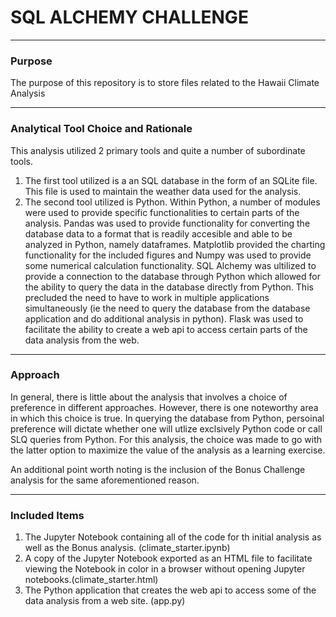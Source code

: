 # SQL ALCHEMY CHALLENGE
___________
### Purpose
The purpose of this repository is to store files related to the Hawaii Climate Analysis  
___
### Analytical Tool Choice and Rationale
This analysis utilized 2 primary tools and quite a number of subordinate tools.  
1.  The first tool utilized is a an SQL database in the form of an SQLite file. This file is used to maintain the weather data used for the analysis.  
2.  The second tool utilized is Python.  Within Python, a number of modules were used to provide specific functionalities to certain parts of the analysis.  Pandas was used to provide functionality for converting the database data to a format that is readily accesible and able to be analyzed in Python, namely dataframes. Matplotlib provided the charting functionality for the included figures and Numpy was used to provide some numerical calculation functionality.  SQL Alchemy was ultilized to provide a connection to the database through Python which allowed for the ability to query the data in the database directly from Python. This precluded the need to have to work in multiple applications simultaneously (ie the need to query the database from the database application and do additional analysis in python).  Flask was used to facilitate the ability to create a web api to access certain parts of the data analysis from the web.  
____
### Approach
In general, there is little about the analysis that involves a choice of preference in different approaches.  However, there is one noteworthy area in which this choice is true. In querying the database from Python, persoinal preference will dictate whether one will utlize exclsively Python code or call SLQ queries from Python.  For this analysis, the choice was made to go with the latter option to maximize the value of the analysis as a learning exercise. 

An additional point worth noting is the inclusion of the Bonus Challenge analysis for the same aforementioned reason.  
__________
### Included Items
1.  The Jupyter Notebook containing all of the code for th initial analysis as well as the Bonus analysis.  (climate_starter.ipynb)  
2.  A copy of the Jupyter Notebook exported as an HTML file to facilitate viewing the Notebook in color in a browser without opening Jupyter notebooks.(climate_starter.html) 
3.  The Python application that creates the web api to access some of the data analysis from a web site. (app.py)
